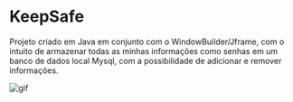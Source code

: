 # KeepSafe

Projeto criado em Java em conjunto com o WindowBuilder/Jframe, com o intuito de armazenar todas as minhas informações como senhas em um banco de dados local Mysql, com a possibilidade de adicionar e remover informações.

![gif](https://user-images.githubusercontent.com/49173134/123532901-ab05b700-d6e7-11eb-98f3-59905717907e.gif)
